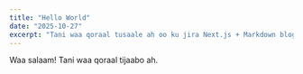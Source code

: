 ```yaml
---
title: "Hello World"
date: "2025-10-27"
excerpt: "Tani waa qoraal tusaale ah oo ku jira Next.js + Markdown blog."
---
```


Waa salaam! Tani waa qoraal tijaabo ah.
